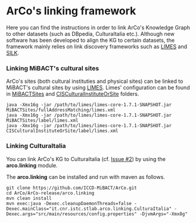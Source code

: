 # ArCo's linking framework

Here you can find the instructions in order to link ArCo's Knowledge Graph to other datasets (such as DBpedia, CulturaItalia etc.).
Although new software has been developed to align the KG to certain datasets, the framework mainly relies on link discovery frameworks such as [LIMES](https://github.com/dice-group/LIMES) and [SILK](http://silkframework.org/).

### Linking MiBACT's cultural sites

ArCo's sites (both cultural instituties and physical sites) can be linked to MiBACT's cultural sites by using [LIMES](https://github.com/dice-group/LIMES).
Limes' configuration can be found in [MiBACTSites](MiBACTSites) and [CISCulturalInstituteOrSite](CISCulturalInstituteOrSite) folders.


```
java -Xmx16g -jar /path/to/limes/limes-core-1.7.1-SNAPSHOT.jar MiBACTSites/fullAddressMatching/limes.xml
java -Xmx16g -jar /path/to/limes/limes-core-1.7.1-SNAPSHOT.jar MiBACTSites/label/limes.xml
java -Xmx16g -jar /path/to/limes/limes-core-1.7.1-SNAPSHOT.jar CISCulturalInstituteOrSite/label/limes.xml
```

### Linking CulturaItalia

You can link ArCo's KG to CulturaItalia (cf. [Issue #2](https://github.com/ICCD-MiBACT/ArCo/issues/2)) by using the **arco.linking** module.

The **arco.linking** can be installed and run with maven as follows.

```
git clone https://github.com/ICCD-MiBACT/ArCo.git
cd ArCo/ArCo-release/arco.linking
mvn clean install
mvn exec:java -Dexec.cleanupDaemonThreads=false -Dexec.mainClass="it.cnr.istc.stlab.arco.linking.CulturaItalia" -Dexec.args="src/main/resources/config.properties" -DjvmArgs="-Xmx8g"
```





